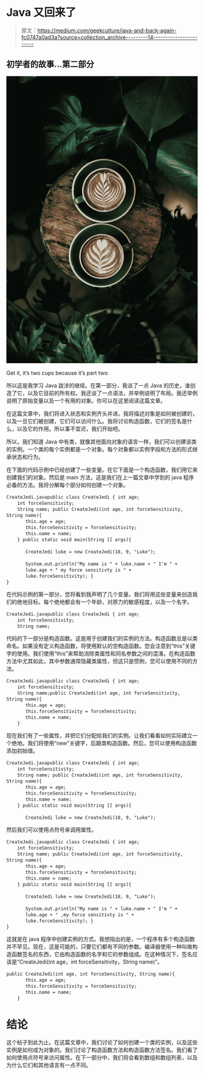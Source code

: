 # Java 又回来了

> 原文：<https://medium.com/geekculture/java-and-back-again-fc0747a0ad3a?source=collection_archive---------14----------------------->

## 初学者的故事…第二部分

![](img/71fe53b67fd685ff35882cd5fe4e2a57.png)

Get it, it’s two cups because it’s part two.

所以这是我学习 Java 跋涉的继续。在第一部分，我谈了一点 Java 的历史，谁创造了它，以及它目前的所有权。我还谈了一点语法，并举例说明了布局。我还举例说明了原始变量以及一个有用的对象。你可以在这里阅读这篇文章。

在这篇文章中，我们将进入状态和实例齐头并进。我将描述对象是如何被创建的，以及一旦它们被创建，它们可以访问什么。我将讨论构造函数，它们的签名是什么，以及它的作用。所以事不宜迟，我们开始吧。

所以，我们知道 Java 中有类，就像其他面向对象的语言一样，我们可以创建该类的实例。一个类的每个实例都是一个对象。每个对象都以实例字段和方法的形式继承状态和行为。

在下面的代码示例中已经创建了一些变量。在它下面是一个构造函数，我们用它来创建我们的对象。然后是 main 方法，这是我们在上一篇文章中学到的 java 程序必备的方法。我将分解每个部分如何创建一个对象。

```
CreateJedi.javapublic class CreateJedi { int age;
    int forceSensitivity;
    String name; public CreateJedi(int age, int forceSensitivity, String name){
       this.age = age;
       this.forceSensitivity = forceSensitivity;
       this.name = name;
    } public static void main(String [] args){

       CreateJedi luke = new CreateJedi(18, 9, "Luke");

       System.out.println("My name is " + luke.name + " I'm " + 
       luke.age + " my force sensitivty is " + 
       luke.forceSensitivity); }
}
```

在代码示例的第一部分，您将看到我声明了几个变量。我们将用这些变量来创造我们的绝地目标。每个绝地都会有一个年龄，对原力的敏感程度，以及一个名字。

```
CreateJedi.javapublic class CreateJedi { int age;
    int forceSensitivity;
    String name;
```

代码的下一部分是构造函数。这是用于创建我们的实例的方法。构造函数总是以类命名。如果没有定义构造函数，将使用默认的空构造函数。您会注意到“this”关键字的使用。我们使用“this”来帮助消除类属性和同名参数之间的混淆。在构造函数方法中尤其如此，其中参数通常隐藏类属性，但这只是惯例，您可以使用不同的方法。

```
CreateJedi.javapublic class CreateJedi { int age;
    int forceSensitivity;
    String name;public CreateJedi(int age, int forceSensitivity, String name){
       this.age = age;
       this.forceSensitivity = forceSensitivity;
       this.name = name;
    }
```

现在我们有了一些属性，并把它们分配给我们的实例。让我们看看如何实际建立一个绝地。我们将使用“new”关键字，后跟类构造函数。然后，您可以使用构造函数添加初始值。

```
CreateJedi.javapublic class CreateJedi { int age;
    int forceSensitivity;
    String name; public CreateJedi(int age, int forceSensitivity, String name){
       this.age = age;
       this.forceSensitivity = forceSensitivity;
       this.name = name;
    } public static void main(String [] args){

       CreateJedi luke = new CreateJedi(18, 9, "Luke");
```

然后我们可以使用点符号来调用属性。

```
CreateJedi.javapublic class CreateJedi { int age;
    int forceSensitivity;
    String name; public CreateJedi(int age, int forceSensitivity, String name){
       this.age = age;
       this.forceSensitivity = forceSensitivity;
       this.name = name;
    } public static void main(String [] args){

       CreateJedi luke = new CreateJedi(18, 9, "Luke");

       System.out.println("My name is " + luke.name + " I'm " + 
       luke.age + " ,my force sensitivty is " + 
       luke.forceSensitivity); }
}
```

这就是在 java 程序中创建实例的方式。我想指出的是，一个程序有多个构造函数并不罕见。现在，这是可能的，只要它们都有不同的参数。编译器使用一种叫做构造函数签名的东西，它由构造函数的名字和它的参数组成。在这种情况下，签名应该是“CreateJedi(int age，int forceSensitivity，String name)”。

```
public CreateJedi(int age, int forceSensitivity, String name){
       this.age = age;
       this.forceSensitivity = forceSensitivity;
       this.name = name;
    }
```

# 结论

这个帖子到此为止。在这篇文章中，我们讨论了如何创建一个类的实例，以及这些实例是如何成为对象的。我们讨论了构造函数方法和构造函数方法签名。我们看了如何使用点符号来访问属性。在下一部分中，我们将会看到数组和数组列表，以及为什么它们和其他语言有一点不同。